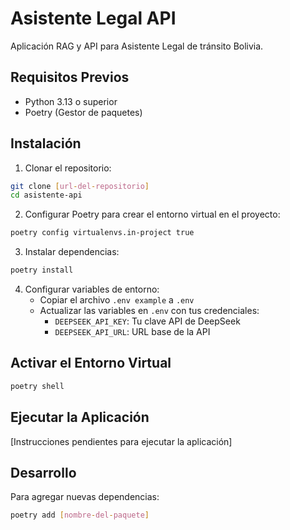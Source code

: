 # Asistente Legal API

Aplicación RAG y API para Asistente Legal de tránsito Bolivia.

## Requisitos Previos

- Python 3.13 o superior
- Poetry (Gestor de paquetes)

## Instalación

1. Clonar el repositorio:
```sh
git clone [url-del-repositorio]
cd asistente-api
```

2. Configurar Poetry para crear el entorno virtual en el proyecto:
```sh
poetry config virtualenvs.in-project true
```

3. Instalar dependencias:
```sh
poetry install
```

4. Configurar variables de entorno:
   - Copiar el archivo `.env example` a `.env`
   - Actualizar las variables en `.env` con tus credenciales:
     - `DEEPSEEK_API_KEY`: Tu clave API de DeepSeek
     - `DEEPSEEK_API_URL`: URL base de la API

## Activar el Entorno Virtual

```sh
poetry shell
```

## Ejecutar la Aplicación

[Instrucciones pendientes para ejecutar la aplicación]

## Desarrollo

Para agregar nuevas dependencias:
```sh
poetry add [nombre-del-paquete]
```